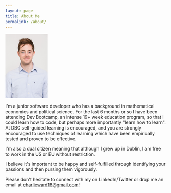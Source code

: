 ```yaml
---
layout: page
title: About Me
permalink: /about/
---
```



<img src="/imgs/charlie_headshot.jpg" alt="headshot" height="200">

<p></p>
I'm a junior software developer who has a background in mathematical economics and political science. For the last 6 months or so I have been attending Dev Bootcamp, an intense 19+ week education program, so that I could learn how to code, but perhaps more importantly "learn how to learn". At DBC self-guided learning is encouraged, and you are strongly encouraged to use techniques of learning which have been empirically tested and proven to be effective.

I'm also a dual citizen meaning that although I grew up in Dublin, I am free to work in the US or EU without restriction.

I believe it's important to be happy and self-fulfilled through identifying your passions and then pursing them vigorously.

Please don't hesitate to connect with my on LinkedIn/Twitter or drop me an email at charlieward18@gmail.com!
